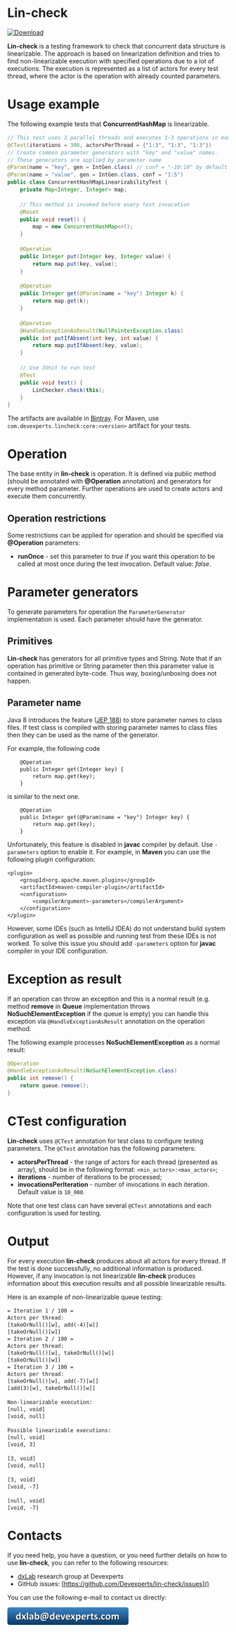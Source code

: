 # Lin-check

[ ![Download](https://api.bintray.com/packages/devexperts/Maven/lin-check/images/download.svg) ](https://bintray.com/devexperts/Maven/lin-check/_latestVersion)


**Lin-check** is a testing framework to check that concurrent data structure is linearizable. The approach is based on linearization definition and tries to find non-linearizable execution with specified operations due to a lot of executions. The execution is represented as a list of actors for every test thread, where the actor is the operation with already counted parameters.

# Usage example
The following example tests that **ConcurrentHashMap** is linearizable.

```java
// This test uses 3 parallel threads and executes 1-3 operations in each
@CTest(iterations = 300, actorsPerThread = {"1:3", "1:3", "1:3"})
// Create common parameter generators with "key" and "value" names.
// These generators are applied by parameter name
@Param(name = "key", gen = IntGen.class) // conf = "-10:10" by default
@Param(name = "value", gen = IntGen.class, conf = "1:5")
public class ConcurrentHashMapLinearizabilityTest {
    private Map<Integer, Integer> map;

    // This method is invoked before every test invocation
    @Reset
    public void reset() {
        map = new ConcurrentHashMap<>();
    }

    @Operation
    public Integer put(Integer key, Integer value) {
        return map.put(key, value);
    }

    @Operation
    public Integer get(@Param(name = "key") Integer k) {
        return map.get(k);
    }

    @Operation
    @HandleExceptionAsResult(NullPointerException.class)
    public int putIfAbsent(int key, int value) {
        return map.putIfAbsent(key, value);
    }

    // Use JUnit to run test
    @Test
    public void test() {
        LinChecker.check(this);
    }
}
```

The artifacts are available in [Bintray](https://bintray.com/devexperts/Maven/lin-check). For Maven, use `com.devexperts.lincheck:core:<version>` artifact for your tests.

# Operation

The base entity in **lin-check** is operation. It is defined via public method (should be annotated with **@Operation** annotation) and generators for every method parameter. Further operations are used to create actors and execute them concurrently.

## Operation restrictions
Some restrictions can be applied for operation and should be specified via **@Operation** parameters:

* **runOnce** - set this parameter to *true* if you want this operation to be called at most once during the test invocation. Default value: *false*. 

# Parameter generators
To generate parameters for operation the `ParameterGenerator` implementation is used. Each parameter should have the generator.

## Primitives
**Lin-check** has generators for all primitive types and String. Note that if an operation has primitive or String parameter then this parameter value is contained in generated byte-code. Thus way, boxing/unboxing does not happen.

## Parameter name
Java 8 introduces the feature ([JEP 188](http://openjdk.java.net/jeps/118)) to store parameter names to class files. If test class is compiled with storing parameter names to class files then they can be used as the name of the generator.

For example, the following code

```
    @Operation
    public Integer get(Integer key) {
        return map.get(key);
    }
```

is similar to the next one.

```
    @Operation
    public Integer get(@Param(name = "key") Integer key) {
        return map.get(key);
    }
```

Unfortunately, this feature is disabled in **javac** compiler by default. Use `-parameters` option to enable it. For example, in **Maven** you can use the following plugin configuration:

```
<plugin>
    <groupId>org.apache.maven.plugins</groupId>
    <artifactId>maven-compiler-plugin</artifactId>
    <configuration>
        <compilerArgument>-parameters</compilerArgument>
    </configuration>
</plugin>
```

However, some IDEs (such as IntelliJ IDEA) do not understand build system configuration as well as possible and running test from these IDEs is not worked. To solve this issue you should add `-parameters` option for **javac** compiler in your IDE configuration.

# Exception as result
If an operation can throw an exception and this is a normal result (e.g. method **remove** in **Queue** implementation throws **NoSuchElementException** if the queue is empty) you can handle this exception via `@HandleExceptionAsResult` annotation on the operation method. 

The following example processes **NoSuchElementException** as a normal result:

```java
@Operation
@HandleExceptionAsResult(NoSuchElementException.class)
public int remove() {
    return queue.remove();
}

```

# CTest  configuration
**Lin-check** uses `@CTest` annotation for test class to configure testing parameters. The `@CTest` annotation has the following parameters:

* **actorsPerThread** - the range of actors for each thread (presented as array), should be in the following format: `<min_actors>:<max_actors>`;
* **iterations** - number of iterations to be processed;
* **invocationsPerIteration** - number of invocations in each iteration. Default value is `10_000`.

Note that one test class can have several `@CTest` annotations and each configuration is used for testing.

# Output
For every execution **lin-check** produces about all actors for every thread. If the test is done successfully, no additional information is produced. However, if any invocation is not linearizable **lin-check** produces information about this execution results and all possible linearizable results.

Here is an example of non-linearizable queue testing:

```
= Iteration 1 / 100 =
Actors per thread:
[takeOrNull()[w], add(-4)[w]]
[takeOrNull()[w]]
= Iteration 2 / 100 =
Actors per thread:
[takeOrNull()[w], takeOrNull()[w]]
[takeOrNull()[w]]
= Iteration 3 / 100 =
Actors per thread:
[takeOrNull()[w], add(-7)[w]]
[add(3)[w], takeOrNull()[w]]

Non-linearizable execution:
[null, void]
[void, null]

Possible linearizable executions:
[null, void]
[void, 3]

[3, void]
[void, null]

[3, void]
[void, -7]

[null, void]
[void, -7]
```

# Contacts
If you need help, you have a question, or you need further details on how to use **lin-check**, you can refer to the following resources:

* [dxLab](https://code.devexperts.com/) research group at Devexperts
* GitHub issues: [https://github.com/Devexperts/lin-check/issues]()

You can use the following e-mail to contact us directly:

![](dxlab-mail.png)
